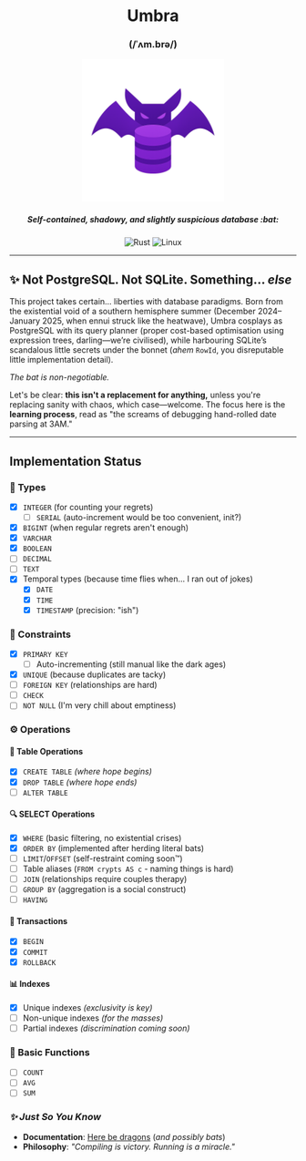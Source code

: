 <div align="center">
    <h1>Umbra</h1>
    <h3>(/ˈʌm.brə/)</h3>
    <img alt="Logo" src=".github/umbra-icon.png" width="250" height="250" />
    <h5>Self-contained, shadowy, and slightly suspicious database :bat: </h5>

![Rust](https://img.shields.io/badge/rust-00?style=for-the-badge&logo=rust&color=d62828&link=https%3A%2F%2Fwww.rust-lang.org)
![Linux](https://img.shields.io/badge/linux-0?style=for-the-badge&logo=linux&logoColor=fff&color=f77f00)

</div>

---

## ✨ Not PostgreSQL. Not SQLite. Something... _else_

This project takes certain... liberties with database paradigms. Born from the existential void of a southern hemisphere
summer (December 2024–January 2025, when ennui struck like the heatwave), Umbra cosplays as PostgreSQL with its query
planner (proper cost-based optimisation using expression trees, darling—we’re civilised), while harbouring SQLite’s
scandalous little secrets under the bonnet (_ahem_ `RowId`, you disreputable little implementation detail).

_The bat is non-negotiable._

Let's be clear: **this isn't a replacement for anything,** unless you're replacing sanity with chaos, which
case—welcome. The focus here is the **learning process**, read as "the screams of debugging hand-rolled date parsing at
3AM."

---

## Implementation Status

### 🧾 Types
- [x] `INTEGER` (for counting your regrets)
    - [ ] `SERIAL` (auto-increment would be too convenient, init?)
- [x] `BIGINT` (when regular regrets aren't enough)
- [x] `VARCHAR`
- [x] `BOOLEAN`
- [ ] `DECIMAL`
- [ ] `TEXT`
- [x] Temporal types (because time flies when... I ran out of jokes)
    - [x] `DATE`
    - [x] `TIME`
    - [x] `TIMESTAMP` (precision: "ish")

### 🔗 Constraints
- [x] `PRIMARY KEY`
    - [ ] Auto-incrementing (still manual like the dark ages)
- [x] `UNIQUE` (because duplicates are tacky)
- [ ] `FOREIGN KEY` (relationships are hard)
- [ ] `CHECK`
- [ ] `NOT NULL` (I'm very chill about emptiness)

### ⚙️ Operations
#### 💼 **Table Operations**
- [x] `CREATE TABLE` *(where hope begins)*
- [x] `DROP TABLE` *(where hope ends)*
- [ ] `ALTER TABLE`

#### 🔍 SELECT Operations
- [x] `WHERE` (basic filtering, no existential crises)
- [x] `ORDER BY` (implemented after herding literal bats)
- [ ] `LIMIT`/`OFFSET` (self-restraint coming soon™)
- [ ] Table aliases (`FROM crypts AS c` - naming things is hard)
- [ ] `JOIN` (relationships require couples therapy)
- [ ] `GROUP BY` (aggregation is a social construct)
- [ ] `HAVING` 

#### 💸 **Transactions**
- [x] `BEGIN` 
- [x] `COMMIT` 
- [x] `ROLLBACK`

#### 📊 **Indexes**
- [x] Unique indexes *(exclusivity is key)*
- [ ] Non-unique indexes *(for the masses)*
- [ ] Partial indexes *(discrimination coming soon)*

### 🧮 Basic Functions
- [ ] `COUNT`
- [ ] `AVG`
- [ ] `SUM`

### *✨ Just So You Know*

- **Documentation**: [Here be dragons](https://ruancampello.github.io/umbra-documentation/) (*and possibly bats*)
- **Philosophy**: *"Compiling is victory. Running is a miracle."*

